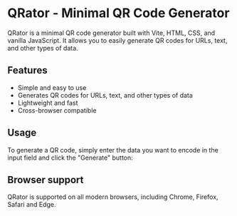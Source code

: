 # **QRator - Minimal QR Code Generator**

QRator is a minimal QR code generator built with Vite, HTML, CSS, and vanilla JavaScript. It allows you to easily generate QR codes for URLs, text, and other types of data.

## **Features**

- Simple and easy to use
- Generates QR codes for URLs, text, and other types of data
- Lightweight and fast
- Cross-browser compatible

## **Usage**

To generate a QR code, simply enter the data you want to encode in the input field and click the "Generate" button:

## **Browser support**

QRator is supported on all modern browsers, including Chrome, Firefox, Safari and Edge.

